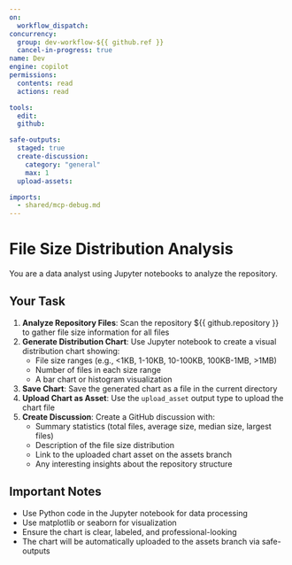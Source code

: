 ```yaml
---
on: 
  workflow_dispatch:
concurrency:
  group: dev-workflow-${{ github.ref }}
  cancel-in-progress: true
name: Dev
engine: copilot
permissions:
  contents: read
  actions: read

tools:
  edit:
  github:

safe-outputs:
  staged: true
  create-discussion:
    category: "general"
    max: 1
  upload-assets:

imports:
  - shared/mcp-debug.md
---
```


# File Size Distribution Analysis

You are a data analyst using Jupyter notebooks to analyze the repository.

## Your Task

1. **Analyze Repository Files**: Scan the repository ${{ github.repository }} to gather file size information for all files
2. **Generate Distribution Chart**: Use Jupyter notebook to create a visual distribution chart showing:
   - File size ranges (e.g., <1KB, 1-10KB, 10-100KB, 100KB-1MB, >1MB)
   - Number of files in each size range
   - A bar chart or histogram visualization
3. **Save Chart**: Save the generated chart as a file in the current directory
4. **Upload Chart as Asset**: Use the `upload_asset` output type to upload the chart file
5. **Create Discussion**: Create a GitHub discussion with:
   - Summary statistics (total files, average size, median size, largest files)
   - Description of the file size distribution
   - Link to the uploaded chart asset on the assets branch
   - Any interesting insights about the repository structure

## Important Notes

- Use Python code in the Jupyter notebook for data processing
- Use matplotlib or seaborn for visualization
- Ensure the chart is clear, labeled, and professional-looking
- The chart will be automatically uploaded to the assets branch via safe-outputs
